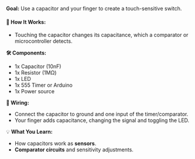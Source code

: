 
**Goal:** Use a capacitor and your finger to create a touch-sensitive switch.

#### 🧩 **How It Works:**

- Touching the capacitor changes its capacitance, which a comparator or microcontroller detects.

**🛠️ Components:**

- 1x Capacitor (10nF)
- 1x Resistor (1MΩ)
- 1x LED
- 1x 555 Timer or Arduino
- 1x Power source

**🔌 Wiring:**

- Connect the capacitor to ground and one input of the timer/comparator.
- Your finger adds capacitance, changing the signal and toggling the LED.

💡 **What You Learn:**

- How capacitors work as **sensors**.
- **Comparator circuits** and sensitivity adjustments.